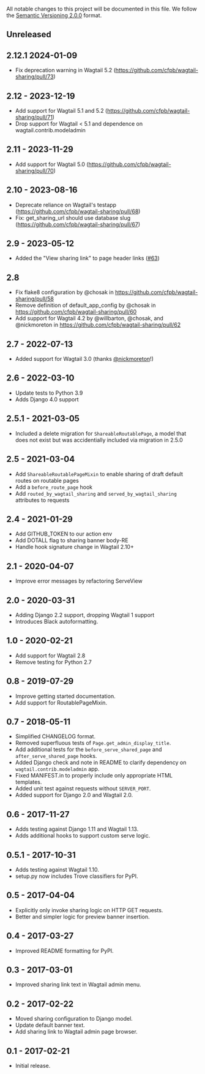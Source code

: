 All notable changes to this project will be documented in this file.
We follow the [Semantic Versioning 2.0.0](http://semver.org/) format.

## Unreleased
## 2.12.1 2024-01-09

- Fix deprecation warning in Wagtail 5.2 (https://github.com/cfpb/wagtail-sharing/pull/73)

## 2.12 - 2023-12-19

- Add support for Wagtail 5.1 and 5.2 (https://github.com/cfpb/wagtail-sharing/pull/71)
- Drop support for Wagtail < 5.1 and dependence on wagtail.contrib.modeladmin

## 2.11 - 2023-11-29

- Add support for Wagtail 5.0 (https://github.com/cfpb/wagtail-sharing/pull/70)

## 2.10 - 2023-08-16

- Deprecate reliance on Wagtail's testapp (https://github.com/cfpb/wagtail-sharing/pull/68)
- Fix: get_sharing_url should use database slug (https://github.com/cfpb/wagtail-sharing/pull/67)

## 2.9 - 2023-05-12

- Added the "View sharing link" to page header links ([#63](https://github.com/cfpb/wagtail-sharing/pull/63))

## 2.8

- Fix flake8 configuration by @chosak in https://github.com/cfpb/wagtail-sharing/pull/58
- Remove definition of default_app_config by @chosak in https://github.com/cfpb/wagtail-sharing/pull/60
- Add support for Wagtail 4.2 by @willbarton, @chosak, and @nickmoreton in https://github.com/cfpb/wagtail-sharing/pull/62

## 2.7 - 2022-07-13

- Added support for Wagtail 3.0 (thanks [@nickmoreton](https://github.com/nickmoreton)!)

## 2.6 - 2022-03-10

- Update tests to Python 3.9
- Adds Django 4.0 support

## 2.5.1 - 2021-03-05

- Included a delete migration for `ShareableRoutablePage`, a model that does not exist but was accidentially included via migration in 2.5.0

## 2.5 - 2021-03-04

- Add `ShareableRoutablePageMixin` to enable sharing of draft default routes on routable pages
- Add a `before_route_page` hook
- Add `routed_by_wagtail_sharing` and `served_by_wagtail_sharing` attributes to requests

## 2.4 - 2021-01-29

- Add GITHUB_TOKEN to our action env
- Add DOTALL flag to sharing banner body-RE
- Handle hook signature change in Wagtail 2.10+

## 2.1 - 2020-04-07

- Improve error messages by refactoring ServeView

## 2.0 - 2020-03-31

- Adding Django 2.2 support, dropping Wagtail 1 support
- Introduces Black autoformatting.

## 1.0 - 2020-02-21

- Add support for Wagtail 2.8
- Remove testing for Python 2.7

## 0.8 - 2019-07-29

- Improve getting started documentation.
- Add support for RoutablePageMixin.

## 0.7 - 2018-05-11

- Simplified CHANGELOG format.
- Removed superfluous tests of `Page.get_admin_display_title`.
- Add additional tests for the `before_serve_shared_page` and `after_serve_shared_page` hooks.
- Added Django check and note in README to clarify dependency on `wagtail.contrib.modeladmin` app.
- Fixed MANIFEST.in to properly include only appropriate HTML templates.
- Added unit test against requests without `SERVER_PORT`.
- Added support for Django 2.0 and Wagtail 2.0.


## 0.6 - 2017-11-27

- Adds testing against Django 1.11 and Wagtail 1.13.
- Adds additional hooks to support custom serve logic.


## 0.5.1 - 2017-10-31

- Adds testing against Wagtail 1.10.
- setup.py now includes Trove classifiers for PyPI.


## 0.5 - 2017-04-04

- Explicitly only invoke sharing logic on HTTP GET requests.
- Better and simpler logic for preview banner insertion.


## 0.4 - 2017-03-27

- Improved README formatting for PyPI.


## 0.3 - 2017-03-01

- Improved sharing link text in Wagtail admin menu.


## 0.2 - 2017-02-22

- Moved sharing configuration to Django model.
- Update default banner text.
- Add sharing link to Wagtail admin page browser.


## 0.1 - 2017-02-21

- Initial release.

